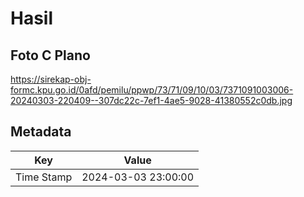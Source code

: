 # Hasil

## Foto C Plano

https://sirekap-obj-formc.kpu.go.id/0afd/pemilu/ppwp/73/71/09/10/03/7371091003006-20240303-220409--307dc22c-7ef1-4ae5-9028-41380552c0db.jpg


## Metadata

| Key        | Value               |
| ---------- | ------------------- |
| Time Stamp | 2024-03-03 23:00:00 |



